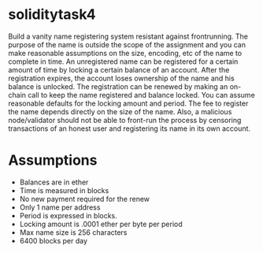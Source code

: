 # soliditytask4

Build a vanity name registering system resistant against frontrunning.
The purpose of the name is outside the scope of the assignment and you can make
reasonable assumptions on the size, encoding, etc of the name to complete in time.
An unregistered name can be registered for a certain amount of time by locking a certain
balance of an account. After the registration expires, the account loses ownership of the
name and his balance is unlocked. The registration can be renewed by making an on-chain
call to keep the name registered and balance locked.
You can assume reasonable defaults for the locking amount and period.
The fee to register the name depends directly on the size of the name. Also, a malicious
node/validator should not be able to front-run the process by censoring transactions of an
honest user and registering its name in its own account.

# Assumptions
* Balances are in ether
* Time is measured in blocks
* No new payment required for the renew
* Only 1 name per address
* Period is expressed in blocks.
* Locking amount is .0001 ether per byte per period
* Max name size is 256 characters
* 6400 blocks per day
